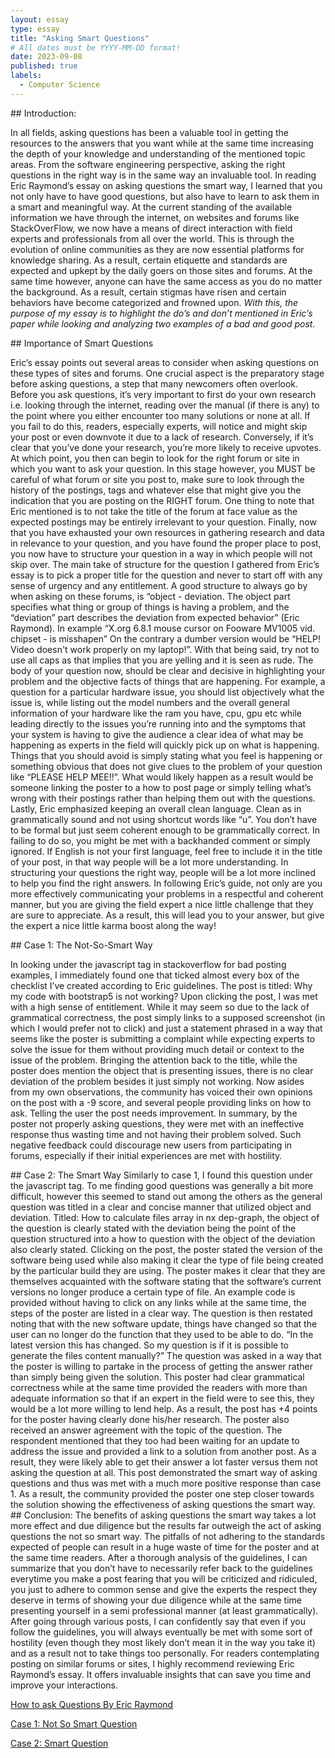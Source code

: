 ```yaml
---
layout: essay
type: essay
title: "Asking Smart Questions"
# All dates must be YYYY-MM-DD format!
date: 2023-09-08
published: true
labels:
  - Computer Science
---
```


<div class="bordered-section">
## Introduction:

In all fields, asking questions has been a valuable tool in getting the resources to the answers that you want while at the same time increasing the depth of your
knowledge and understanding of the mentioned topic areas. From the software engineering perspective, asking the right questions in the right way is in the same way 
an invaluable tool. In reading Eric Raymond’s essay on asking questions the smart way, I learned that you not only have to have good questions, but also have to 
learn to ask them in a smart and meaningful way. At the current standing of the available information we have through the internet, on websites and forums like 
StackOverFlow, we now have a means of direct interaction with field experts and professionals from all over the world. This is through the evolution of online 
communities as they are now essential platforms for knowledge sharing. As a result, certain etiquette and standards are expected and upkept by the daily goers on 
those sites and forums. At the same time however, anyone can have the same access as you do no matter the background. As a result, certain stigmas have risen and 
certain behaviors have become categorized and frowned upon. *With this, the purpose of my essay is to highlight the do’s and don’t mentioned in Eric’s paper while 
looking and analyzing two examples of a bad and good post.*

</div>

<div class="bordered-section">
## Importance of Smart Questions

Eric’s essay points out several areas to consider when asking questions on these types of sites and forums. One crucial aspect is the preparatory stage before 
asking questions, a step that many newcomers often overlook. Before you ask questions, it’s very important to first do your own research i.e. looking through the 
internet, reading over the manual (if there is any) to the point where you either encounter too many solutions or none at all. If you fail to do this, readers, 
especially experts, will notice and might skip your post or even downvote it due to a lack of research. Conversely, if it’s clear that you’ve done your research,
you’re more likely to receive upvotes. At which point, you then can begin to look for the right forum or site in which you want to ask your question. In this stage
however, you MUST be careful of what forum or site you post to, make sure to look through the history of the postings, tags and whatever else that might give you 
the indication that you are posting on the RIGHT forum. One thing to note that Eric mentioned is to not take the title of the forum at face value as the expected 
postings may be entirely irrelevant to your question. Finally, now that you have exhausted your own resources in gathering research and data in relevance to your 
question, and you have found the proper place to post, you now have to structure your question in a way in which people will not skip over. The main take of 
structure for the question I gathered from Eric’s essay is to pick a proper title for the question and never to start off with any sense of urgency and any 
entitlement. A good structure to always go by when asking on these forums, is  “object - deviation. The object part specifies what thing or group of things is 
having a problem, and the “deviation” part describes the deviation from expected behavior” (Eric Raymond). In example “X.org 6.8.1 mouse cursor on Fooware MV1005 
vid. chipset - is misshapen” On the contrary a dumber version would be “HELP! Video doesn't work properly on my laptop!”. With that being said, try not to use all
caps as that implies that you are yelling and it is seen as rude. The body of your question now, should be clear and decisive in highlighting your problem and the 
objective facts of things that are happening. For example, a question for a particular hardware issue, you should list objectively what the issue is, while listing 
out the model numbers and the overall general information of your hardware like the ram you have, cpu, gpu etc while leading directly to the issues you’re running 
into and the symptoms that your system is having to give the audience a clear idea of what may be happening as experts in the field will quickly pick up on what is
happening. Things that you should avoid is simply stating what you feel is happening or something obvious that does not give clues to the problem of your question
like “PLEASE HELP MEE!!”. What would likely happen as a result would be someone linking the poster to a how to post page or simply telling what’s wrong with their 
postings rather than helping them out with the questions. Lastly, Eric emphasized keeping an overall clean language. Clean as in grammatically sound and not using 
shortcut words like “u”. You don’t have to be formal but just seem coherent enough to be grammatically correct. In failing to do so, you might be met with a 
backhanded comment or simply ignored. If English is not your first language, feel free to include it in the title of your post, in that way people will be a lot 
more understanding. In structuring your questions the right way, people will be a lot more inclined to help you find the right answers. In following Eric’s guide,
not only are you more effectively communicating your problems in a respectful and coherent manner, but you are giving the field expert a nice little challenge that 
they are sure to appreciate. As a result, this will lead you to your answer, but give the expert a nice little karma boost along the way!

</div>

<div class="bordered-section">
## Case 1: The Not-So-Smart Way

In looking under the javascript tag in stackoverflow for bad posting examples, I immediately found one that ticked almost every box of the checklist I’ve created 
according to Eric guidelines. The post is titled: Why my code with bootstrap5 is not working? Upon clicking the post, I was met with a high sense of entitlement. 
While it may seem so due to the lack of grammatical correctness, the post simply links to a supposed screenshot (in which I would prefer not to click) and just a 
statement phrased in a way that seems like the poster is submitting a complaint while expecting experts to solve the issue for them without providing much detail 
or context to the issue of the problem. Bringing the attention back to the title, while the poster does mention the object that is presenting issues, there is no 
clear deviation of the problem besides it just simply not working. Now asides from my own observations, the community has voiced their own opinions on the post 
with a -9 score, and several people providing links on how to ask. Telling the user the post needs improvement. In summary, by the poster not properly asking 
questions, they were met with an ineffective response thus wasting time and not having their problem solved. Such negative feedback could discourage new users from 
participating in forums, especially if their initial experiences are met with hostility.

</div>

<div class="bordered-section">
## Case 2: The Smart Way
Similarly to case 1, I found this question under the javascript tag. To me finding good questions was generally a bit more difficult, however this seemed to stand
out among the others as the general question was titled in a clear and concise manner that utilized object and deviation. Titled: How to calculate files array in 
nx dep-graph, the object of the question is clearly stated with the deviation being the point of the question structured into a how to question with the object of
the deviation also clearly stated. Clicking on the post, the poster stated the version of the software being used while also making it clear the type of file being
created by the particular build they are using. The poster makes it clear that they are themselves acquainted with the software stating that the software’s current
versions no longer produce a certain type of file. An example code is provided without having to click on any links while at the same time, the steps of the poster 
are listed in a clear way. The question is then restated noting that with the new software update, things have changed so that the user can no longer do the 
function that they used to be able to do. “In the latest version this has changed. So my question is if it is possible to generate the files content manually?” The 
question was asked in a way that the poster is willing to partake in the process of getting the answer rather than simply being given the solution. This poster had
clear grammatical correctness while at the same time provided the readers with more than adequate information so that if an expert in the field were to see this,
they would be a lot more willing to lend help. As a result, the post has +4 points for the poster having clearly done his/her research. The poster also received an 
answer agreement with the topic of the question. The respondent mentioned that they too had been waiting for an update to address the issue and provided a link to
a solution from another post. As a result, they were likely able to get their answer a lot faster versus them not asking the question at all. This post 
demonstrated the smart way of asking questions and thus was met with a much more positive response than case 1. As a result, the community provided the poster one 
step closer towards the solution showing the effectiveness of	asking questions the smart way.

</div>

<div class="bordered-section">
## Conclusion:
The benefits of asking questions the smart way takes a lot more effect and due diligence but the results far outweigh the act of asking questions the not so smart
way. The pitfalls of not adhering to the standards expected of people can result in a huge waste of time for the poster and at the same time readers. After a 
thorough analysis of the guidelines, I can summarize that you don’t have to necessarily refer back to the guidelines everytime you make a post fearing that you 
will be criticized and ridiculed, you just to adhere to common sense and give the experts the respect they deserve in terms of showing your due diligence while at 
the same time presenting yourself in a semi professional manner (at least grammatically). After going through various posts, I can confidently say that even if you 
follow the guidelines, you will always eventually be met with some sort of hostility (even though they most likely don’t mean it in the way you take it) and as a result not to take things too personally. For readers contemplating posting on similar forums or sites, I highly recommend reviewing Eric Raymond’s essay. It offers invaluable insights that can save you time and improve your interactions.

</div>


[How to ask Questions By Eric Raymond](http://www.catb.org/esr/faqs/smart-questions.html)

[Case 1: Not So Smart Question](https://stackoverflow.com/questions/77067286/why-my-code-with-bootstrap5-is-not-working)

[Case 2: Smart Question](https://stackoverflow.com/questions/77026019/how-to-calculate-files-array-in-nx-dep-graph
)
